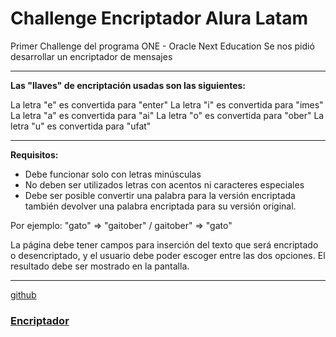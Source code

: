 # Challenge Encriptador Alura Latam
Primer Challenge del programa ONE - Oracle Next Education
Se nos pidió desarrollar un encriptador de mensajes

------------
**Las "llaves" de encriptación usadas son las siguientes:**

La letra "e" es convertida para "enter"
La letra "i" es convertida para "imes"
La letra "a" es convertida para "ai"
La letra "o" es convertida para "ober"
La letra "u" es convertida para "ufat"

------------

**Requisitos:**
- Debe funcionar solo con letras minúsculas
- No deben ser utilizados letras con acentos ni caracteres especiales
- Debe ser posible convertir una palabra para la versión encriptada también devolver una palabra encriptada para su versión original.

Por ejemplo:
"gato" => "gaitober" / gaitober" => "gato"

La página debe tener campos para inserción del texto que será encriptado o desencriptado, y el usuario debe poder escoger entre las dos opciones. 
El resultado debe ser mostrado en la pantalla.

------------
[github](https://raw.githubusercontent.com/MoisesPmx/Challenge-Encriptador/blob/main/pictures/rect3650.png)
### [Encriptador](https://moisespmx.github.io/Challenge-Encriptador/ "Encriptador")
